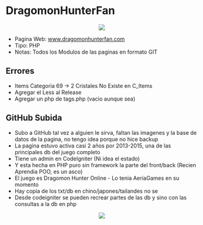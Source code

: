 # DragomonHunterFan #
<p align="center"><img src="http://web.archive.org/web/20151106130942im_/http://www.dragomonhunterfan.com/resources/images/logo2.png"></p>

* Pagina Web: www.dragomonhunterfan.com
* Tipo: PHP
* Notas: Todos los Modulos de las paginas en formato GIT

## Errores ##

* Items Categoria 69 -> 2 Cristales No Existe en C_Items
* Agregar el Less al Release
* Agregar un php de tags.php (vacio aunque sea)

## GitHub Subida ##
* Subo a GitHub tal vez a alguien le sirva, faltan las imagenes y la base de datos de la pagina, no tengo idea porque no hice backup
* La pagina estuvo activa casi 2 años por 2013-2015, una de las principales db del juego completo
* Tiene un admin en CodeIgniter (Ni idea el estado)
* Y esta hecha en PHP puro sin framework la parte del front/back (Recien Aprendia POO, es un asco)
* El juego es Dragomon Hunter Online - Lo tenia AeriaGames en su momento
* Hay copia de los txt/db en chino/japones/tailandes no se 
* Desde codeigniter se pueden recrear partes de las db y sino con las consultas a la db en php

<p align="center"><img src="https://image.flaticon.com/icons/svg/1492/1492530.svg"></p>